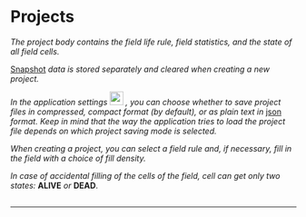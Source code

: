 # Projects

*The project body contains the field life rule, field statistics, and the state of all field cells.*

[Snapshot](doc2_en.md) *data is stored separately and cleared when creating a new project.*

*In the application settings* <img src="qrc:/resources/img/setup.svg" height="24"/> 
*, you can choose whether to save project files in compressed, compact format (by default), or as plain text in* [json](https://en.wikipedia.org/wiki/JSON) *format.* 
*Keep in mind that the way the application tries to load the project file depends on which project saving mode is selected.*

*When creating a project, you can select a field rule and, if necessary, fill in the field with a choice of fill density.*

*In case of accidental filling of the cells of the field, cell can get only two states:* **ALIVE** *or* **DEAD**.

##  

##  

 ---
